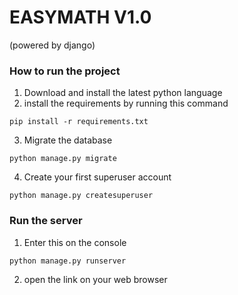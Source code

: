# EASYMATH V1.0
(powered by django)

### How to run the project
1. Download and install the latest python language
2. install the requirements by running this command
```
pip install -r requirements.txt
```
3. Migrate the database
```
python manage.py migrate
```

4. Create your first superuser account
```
python manage.py createsuperuser
```

### Run the server
1. Enter this on the console
```
python manage.py runserver
```

2. open the link on your web browser
